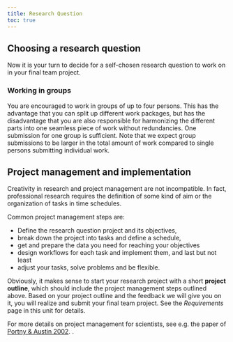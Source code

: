 ```yaml
---
title: Research Question
toc: true
---
```



## Choosing a research question

Now it is your turn to decide for a self-chosen research question to work on in your final team project.


### Working in groups

You are encouraged to work in groups of up to four persons.
This has the advantage that you can split up different work packages, 
but has the disadvantage that you are also responsible for harmonizing the different parts into one seamless piece of work without redundancies.
One submission for one group is sufficient.
Note that we expect group submissions to be larger in the total amount of work compared to single persons submitting individual work.




## Project management and implementation

Creativity in research and project management are not incompatible. 
In fact, professional research requires the definition of some kind of aim or the organization of tasks in time schedules. 


Common project management steps are:

* Define the research question project and its objectives,
* break down the project into tasks and define a schedule,
* get and prepare the data you need for reaching your objectives
* design workflows for each task and implement them, and last but not least
* adjust your tasks, solve problems and be flexible.

Obviously, it makes sense to start your research project with a short **project outline**, which should include the project management steps outlined above.
Based on your project outline and the feedback we will give you on it, you will realize and submit your final team project.
See the *Requirements* page in this unit for details.


For more details on project management for scientists, 
see e.g. the paper of [Portny & Austin 2002](https://www.sciencemag.org/careers/2002/07/project-management-scientists).
.
